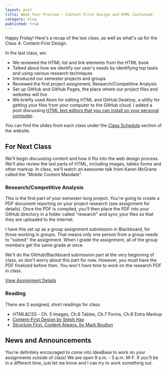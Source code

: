 ```yaml
---
layout: post
title: Week Four Preview - Content-First Design and HTML Continued
category: blog
published: true
---
```


Happy Friday!  Here's a recap of the last class, as well as what's up for the Class 4: Content-First Design.

In the last class, we:

* We reviewed the HTML list and link elements from the HTML book
* Talked about how we identify our user's needs by identifying top tasks and using various research techniques
* Introduced our semester projects and groups
* Reviewed the first project assignment, Research/Competitive Analysis
* Set up GitHub and GitHub Pages, the place where our project files and websites will live
* We briefly used Atom for editing HTML and GitHub Desktop, a utility for getting your files from your computer to the GitHub cloud.  I added a post discussing [HTML text editors that you can install on your personal computer](http://rwdkent.com/blog/2015/09/17/week4-preview.html).

You can find the slides from each class under the [Class Schedule](http://rwdkent.com/class/schedule/) section of the website.

## For Next Class

We'll begin discussing content and how it fits into the web design process.  We'll also review the last parts of HTML, including images, tables forms and other markup.  In class, we'll watch an awesome talk from Karen McGrane called the "Mobile Content Mandate".

### Research/Competitive Analysis

This is the first part of your semester-long project.  You're going to create a PDF document reporting on your project research (see assignment for details).  Once the PDF is compiled, you'll then place the PDF into your GitHub directory in a folder called "research" and sync your files so that they are uploaded to the internet.

I have this set up as a group assignment submission in Blackboard, for those working in groups.  That means only one person from a group needs to "submit" the assignment.   When I grade the assignment, all of the group members get the same grade at once.

We'll do the GitHub/Blackboard submission part at the very beginning of class, so don't worry about this part for now.  However, you must have the PDF finalized before then.  You won't have time to work on the research PDF in class.

<a href="http://rwdkent.com/class/assignments/research/" class="button small">View Assignment Details</a>


### Reading

There are 3 assigned, short readings for class. 

* HTML&CSS - Ch. 5 Images, Ch.6 Tables, Ch.7 Forms, Ch.8 Extra Markup
* [Content-First Design by Steph Hay](http://alistapart.com/blog/post/content-first-design)
* [Structure First. Content Always. by Mark Boulton](http://www.markboulton.co.uk/journal/structure-first-content-always)

## News and Announcements

You're definitely encouraged to come into IdeaBase to work on your assignments outside of class!  We are open 9 a.m. - 5 p.m. M-F.  If you'll be in a different time, just let me know and I can try to work something out.  

